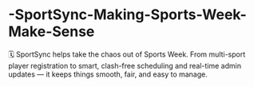 # -SportSync-Making-Sports-Week-Make-Sense
🗓️ SportSync helps take the chaos out of Sports Week. From multi-sport player registration to smart, clash-free scheduling and real-time admin updates — it keeps things smooth, fair, and easy to manage.

